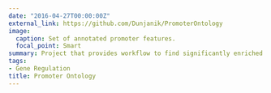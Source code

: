 ```yaml
---
date: "2016-04-27T00:00:00Z"
external_link: https://github.com/Dunjanik/PromoterOntology
image:
  caption: Set of annotated promoter features.
  focal_point: Smart
summary: Project that provides workflow to find significantly enriched promoter features in a group of genes.
tags:
- Gene Regulation
title: Promoter Ontology
---
```

